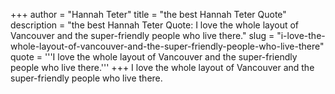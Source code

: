 +++
author = "Hannah Teter"
title = "the best Hannah Teter Quote"
description = "the best Hannah Teter Quote: I love the whole layout of Vancouver and the super-friendly people who live there."
slug = "i-love-the-whole-layout-of-vancouver-and-the-super-friendly-people-who-live-there"
quote = '''I love the whole layout of Vancouver and the super-friendly people who live there.'''
+++
I love the whole layout of Vancouver and the super-friendly people who live there.
